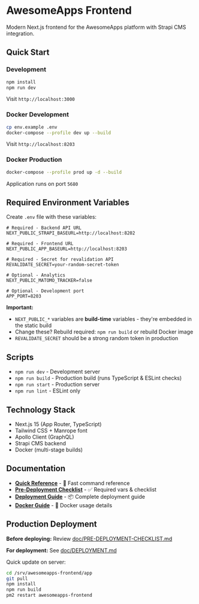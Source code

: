 # AwesomeApps Frontend

Modern Next.js frontend for the AwesomeApps platform with Strapi CMS integration.

## Quick Start

### Development
```bash
npm install
npm run dev
```
Visit `http://localhost:3000`

### Docker Development
```bash
cp env.example .env
docker-compose --profile dev up --build
```
Visit `http://localhost:8203`

### Docker Production
```bash
docker-compose --profile prod up -d --build
```
Application runs on port `5680`

## Required Environment Variables

Create `.env` file with these variables:

```env
# Required - Backend API URL
NEXT_PUBLIC_STRAPI_BASEURL=http://localhost:8202

# Required - Frontend URL
NEXT_PUBLIC_APP_BASEURL=http://localhost:8203

# Required - Secret for revalidation API
REVALIDATE_SECRET=your-random-secret-token

# Optional - Analytics
NEXT_PUBLIC_MATOMO_TRACKER=false

# Optional - Development port
APP_PORT=8203
```

**Important:** 
- `NEXT_PUBLIC_*` variables are **build-time** variables - they're embedded in the static build
- Change these? Rebuild required: `npm run build` or rebuild Docker image
- `REVALIDATE_SECRET` should be a strong random token in production

## Scripts

- `npm run dev` - Development server
- `npm run build` - Production build (runs TypeScript & ESLint checks)
- `npm run start` - Production server
- `npm run lint` - ESLint only

## Technology Stack

- Next.js 15 (App Router, TypeScript)
- Tailwind CSS + Manrope font
- Apollo Client (GraphQL)
- Strapi CMS backend
- Docker (multi-stage builds)

## Documentation

- **[Quick Reference](doc/QUICK-REFERENCE.md)** - 🚀 Fast command reference
- **[Pre-Deployment Checklist](doc/PRE-DEPLOYMENT-CHECKLIST.md)** - ✅ Required vars & checklist
- **[Deployment Guide](doc/DEPLOYMENT.md)** - 📦 Complete deployment guide
- **[Docker Guide](doc/DOCKER.md)** - 🐳 Docker usage details

## Production Deployment

**Before deploying:** Review [doc/PRE-DEPLOYMENT-CHECKLIST.md](doc/PRE-DEPLOYMENT-CHECKLIST.md)

**For deployment:** See [doc/DEPLOYMENT.md](doc/DEPLOYMENT.md)

Quick update on server:
```bash
cd /srv/awesomeapps-frontend/app
git pull
npm install
npm run build
pm2 restart awesomeapps-frontend
```






